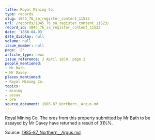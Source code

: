 ```yaml
---
title: Royal Mining Co.
type: records
slug: 1845_76_sa_register_content_11523
url: /records/1845_76_sa_register_content_11523/
record_id: 1845_76_sa_register_content_11523
date: '1858-04-03'
date_display: null
volume: null
issue_number: null
page: '2'
article_type: news
issue_reference: 3 April 1858, page 2
people_mentioned:
- Mr Bath
- Mr Davey
places_mentioned:
- Royal Mining Co.
topics:
- mining
- assay
- ore
source_document: 1985-87_Northern__Argus.md
---
```


Royal Mining Co.  The ores from this property submitted by Mr Bath to be assayed by Mr Davey have returned a result of 31½%.

Source: [1985-87_Northern__Argus.md](/downloads/markdown/1985-87_Northern__Argus.md)
